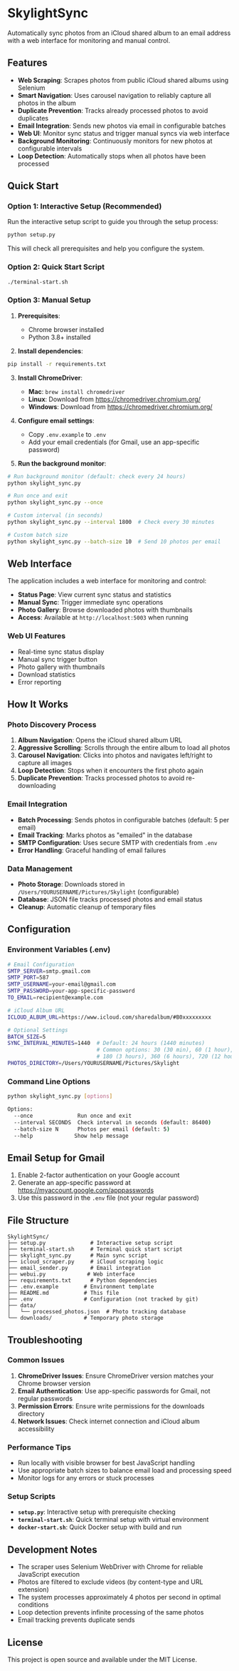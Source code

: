 # SkylightSync

Automatically sync photos from an iCloud shared album to an email address with a web interface for monitoring and manual control.

## Features

- **Web Scraping**: Scrapes photos from public iCloud shared albums using Selenium
- **Smart Navigation**: Uses carousel navigation to reliably capture all photos in the album
- **Duplicate Prevention**: Tracks already processed photos to avoid duplicates
- **Email Integration**: Sends new photos via email in configurable batches
- **Web UI**: Monitor sync status and trigger manual syncs via web interface
- **Background Monitoring**: Continuously monitors for new photos at configurable intervals
- **Loop Detection**: Automatically stops when all photos have been processed

## Quick Start

### Option 1: Interactive Setup (Recommended)

Run the interactive setup script to guide you through the setup process:

```bash
python setup.py
```

This will check all prerequisites and help you configure the system.

### Option 2: Quick Start Script

```bash
./terminal-start.sh
```

### Option 3: Manual Setup

1. **Prerequisites**:
   - Chrome browser installed
   - Python 3.8+ installed

2. **Install dependencies**:
```bash
pip install -r requirements.txt
```

3. **Install ChromeDriver**:
   - **Mac**: `brew install chromedriver`
   - **Linux**: Download from https://chromedriver.chromium.org/
   - **Windows**: Download from https://chromedriver.chromium.org/

4. **Configure email settings**:
   - Copy `.env.example` to `.env`
   - Add your email credentials (for Gmail, use an app-specific password)

5. **Run the background monitor**:
```bash
# Run background monitor (default: check every 24 hours)
python skylight_sync.py

# Run once and exit
python skylight_sync.py --once

# Custom interval (in seconds)
python skylight_sync.py --interval 1800  # Check every 30 minutes

# Custom batch size
python skylight_sync.py --batch-size 10  # Send 10 photos per email
```

## Web Interface

The application includes a web interface for monitoring and control:

- **Status Page**: View current sync status and statistics
- **Manual Sync**: Trigger immediate sync operations
- **Photo Gallery**: Browse downloaded photos with thumbnails
- **Access**: Available at `http://localhost:5003` when running

### Web UI Features

- Real-time sync status display
- Manual sync trigger button
- Photo gallery with thumbnails
- Download statistics
- Error reporting

## How It Works

### Photo Discovery Process

1. **Album Navigation**: Opens the iCloud shared album URL
2. **Aggressive Scrolling**: Scrolls through the entire album to load all photos
3. **Carousel Navigation**: Clicks into photos and navigates left/right to capture all images
4. **Loop Detection**: Stops when it encounters the first photo again
5. **Duplicate Prevention**: Tracks processed photos to avoid re-downloading

### Email Integration

- **Batch Processing**: Sends photos in configurable batches (default: 5 per email)
- **Email Tracking**: Marks photos as "emailed" in the database
- **SMTP Configuration**: Uses secure SMTP with credentials from `.env`
- **Error Handling**: Graceful handling of email failures

### Data Management

- **Photo Storage**: Downloads stored in `/Users/YOURUSERNAME/Pictures/Skylight` (configurable)
- **Database**: JSON file tracks processed photos and email status
- **Cleanup**: Automatic cleanup of temporary files

## Configuration

### Environment Variables (.env)

```bash
# Email Configuration
SMTP_SERVER=smtp.gmail.com
SMTP_PORT=587
SMTP_USERNAME=your-email@gmail.com
SMTP_PASSWORD=your-app-specific-password
TO_EMAIL=recipient@example.com

# iCloud Album URL
ICLOUD_ALBUM_URL=https://www.icloud.com/sharedalbum/#B0xxxxxxxxx

# Optional Settings
BATCH_SIZE=5
SYNC_INTERVAL_MINUTES=1440  # Default: 24 hours (1440 minutes)
                            # Common options: 30 (30 min), 60 (1 hour), 
                            # 180 (3 hours), 360 (6 hours), 720 (12 hours), 1440 (24 hours)
PHOTOS_DIRECTORY=/Users/YOURUSERNAME/Pictures/Skylight
```

### Command Line Options

```bash
python skylight_sync.py [options]

Options:
  --once              Run once and exit
  --interval SECONDS  Check interval in seconds (default: 86400)
  --batch-size N      Photos per email (default: 5)
  --help             Show help message
```

## Email Setup for Gmail

1. Enable 2-factor authentication on your Google account
2. Generate an app-specific password at https://myaccount.google.com/apppasswords
3. Use this password in the `.env` file (not your regular password)

## File Structure

```
SkylightSync/
├── setup.py              # Interactive setup script
├── terminal-start.sh     # Terminal quick start script
├── skylight_sync.py      # Main sync script
├── icloud_scraper.py     # iCloud scraping logic
├── email_sender.py       # Email integration
├── webui.py             # Web interface
├── requirements.txt      # Python dependencies
├── .env.example        # Environment template
├── README.md           # This file
├── .env                # Configuration (not tracked by git)
├── data/
│   └── processed_photos.json  # Photo tracking database
└── downloads/          # Temporary photo storage
```

## Troubleshooting

### Common Issues

1. **ChromeDriver Issues**: Ensure ChromeDriver version matches your Chrome browser version
2. **Email Authentication**: Use app-specific passwords for Gmail, not regular passwords
3. **Permission Errors**: Ensure write permissions for the downloads directory
4. **Network Issues**: Check internet connection and iCloud album accessibility

### Performance Tips

- Run locally with visible browser for best JavaScript handling
- Use appropriate batch sizes to balance email load and processing speed
- Monitor logs for any errors or stuck processes

### Setup Scripts

- **`setup.py`**: Interactive setup with prerequisite checking
- **`terminal-start.sh`**: Quick terminal setup with virtual environment
- **`docker-start.sh`**: Quick Docker setup with build and run

## Development Notes

- The scraper uses Selenium WebDriver with Chrome for reliable JavaScript execution
- Photos are filtered to exclude videos (by content-type and URL extension)
- The system processes approximately 4 photos per second in optimal conditions
- Loop detection prevents infinite processing of the same photos
- Email tracking prevents duplicate sends

## License

This project is open source and available under the MIT License.